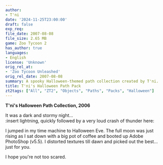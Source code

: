 ```yaml
---
author:
- T'ni
date: '2024-11-25T23:00:00'
draft: false
exp_req:
file_date: 2007-08-08
file_size: 2.65 MB
game: Zoo Tycoon 2
has_author: true
languages:
- English
license: 'Unknown'
orig_rel_at:
- 'Zoo Tycoon Unleashed'
orig_rel_date: 2007-08-08
summary: A spooky Halloween-themed path collection created by T'ni.
title: T'ni's Halloween Path Pack
zt2tags: ["All", "ZT2", "Objects", "Paths", "Packs", "Halloween"]
---
```

**T'ni's Halloween Path Collection, 2006**  

It was a dark and stormy night...  
:insert lightning, quickly followed by a very loud crash of thunder here:  

I jumped in my time machine to Halloween Eve. The full moon was just rising as I sat down with a big pot of coffee and booted up Adobe PhotoShop (v5.5). I distorted textures till dawn and picked out the best... just for you.  

I hope you're not too scared.

